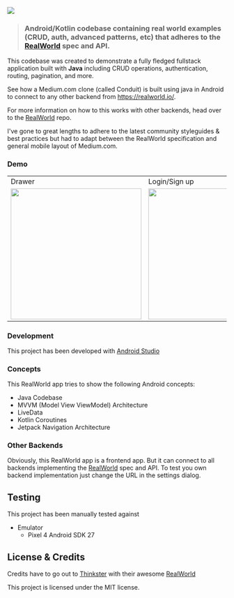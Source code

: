 ![](https://cloud.githubusercontent.com/assets/556934/25672246/9a20e960-2fe7-11e7-99d3-23652878a2c2.png)

> ### Android/Kotlin codebase containing real world examples (CRUD, auth, advanced patterns, etc) that adheres to the [RealWorld](https://github.com/gothinkster/realworld) spec and API.

This codebase was created to demonstrate a fully fledged fullstack application built
with **Java** including CRUD operations, authentication, routing, pagination, and more.

See how a Medium.com clone (called Conduit) is built using java in Android to connect
to any other backend from https://realworld.io/.

For more information on how to this works with other backends, head over to
the [RealWorld](https://github.com/gothinkster/realworld) repo.

I've gone to great lengths to adhere to the latest community styleguides &
best practices but had to adapt between the RealWorld specification
and general mobile layout of Medium.com.
### Demo

<table>
  <tr>
    <td> Drawer</td>
     <td> Login/Sign up</td>
     <td> After Login</td>
  </tr>
  <tr>
    <td><img src="https://user-images.githubusercontent.com/71203077/114977235-f8260b00-9ea4-11eb-914d-df11d63af508.png"width="300"></td>
    <td><img src="https://user-images.githubusercontent.com/71203077/114977288-10962580-9ea5-11eb-8d36-d7d48b9d90bc.png"width="300"></td>
    <td><img src="https://user-images.githubusercontent.com/71203077/114977481-58b54800-9ea5-11eb-8ea4-85c6e407b9dd.png"width="300"></td>
  </tr>
 </table>


### Development
This project has been developed with [Android Studio](https://developer.android.com/studio/)

### Concepts
This RealWorld app tries to show the following Android concepts:
* Java Codebase
* MVVM (Model View ViewModel) Architecture
* LiveData
* Kotlin Coroutines
* Jetpack Navigation Architecture

### Other Backends
Obviously, this RealWorld app is a frontend app. But it can connect to all backends implementing the [RealWorld](https://github.com/gothinkster/realworld) spec and API. To test you own backend implementation just change the URL in the settings dialog.

## Testing
This project has been manually tested against
* Emulator
  * Pixel 4 Android SDK 27

## License & Credits
Credits have to go out to [Thinkster](https://thinkster.io/) with their awesome [RealWorld](https://github.com/gothinkster/realworld)

This project is licensed under the MIT license.
